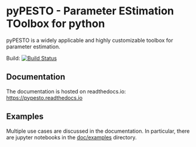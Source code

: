 # pyPESTO - Parameter EStimation TOolbox for python

pyPESTO is a widely applicable and highly customizable toolbox for parameter estimation.


Build: [![Build Status](https://travis-ci.com/ICB-DCM/pyPESTO.svg?branch=master)](https://travis-ci.com/ICB-DCM/pyPESTO)


## Documentation

The documentation is hosted on readthedocs.io:
<https://pypesto.readthedocs.io>


## Examples

Multiple use cases are discussed in the documentation. In particular, there are
jupyter notebooks in the [doc/examples](doc/examples) directory.
